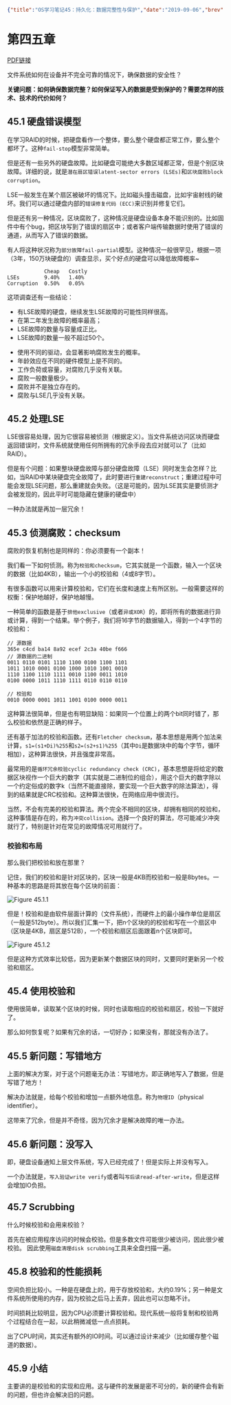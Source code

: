 ```json lw-blog-meta
{"title":"OS学习笔记45：持久化：数据完整性与保护","date":"2019-09-06","brev":"校验和的实现与应用。","tags":["OS"],"path":"blog/2019/190906-OS学习笔记45.md"}
```



# 第四五章 <Data Integrity and Protection>

[PDF链接](http://pages.cs.wisc.edu/~remzi/OSTEP/file-integrity.pdf)

文件系统如何在设备并不完全可靠的情况下，确保数据的安全性？

**关键问题：如何确保数据完整？如何保证写入的数据是受到保护的？需要怎样的技术、技术的代价如何？**

## 45.1 硬盘错误模型

在学习RAID的时候，把硬盘看作一个整体，要么整个硬盘都正常工作，要么整个都坏了。这种`fail-stop`模型非常简单。

但是还有一些另外的硬盘故障。比如硬盘可能绝大多数区域都正常，但是个别区块故障。详细的说，就是`潜在扇区错误latent-sector errors (LSEs)`和`区块腐败block corruption`。

LSE一般发生在某个扇区被破坏的情况下。比如磁头撞击磁盘，比如宇宙射线的破坏。我们可以通过硬盘内部的`错误修复代码 (ECC)`来识别并修复它们。

但是还有另一种情况，区块腐败了，这种情况是硬盘设备本身不能识别的。比如固件中有个bug，把区块写到了错误的扇区中；或者客户端传输数据时使用了错误的通道，从而写入了错误的数据。

有人将这种状况称为`部分故障fail-partial`模型。这种情况一般很罕见，根据一项（3年，150万块硬盘的）调查显示，买个好点的硬盘可以降低故障概率~

```text
            Cheap   Costly
LSEs        9.40%   1.40%
Corruption  0.50%   0.05%
```

这项调查还有一些结论：

- 有LSE故障的硬盘，继续发生LSE故障的可能性同样很高。
- 在第二年发生故障的概率最高；
- LSE故障的数量与容量成正比。
- LSE故障的数量一般不超过50个。

+ 使用不同的驱动，会显著影响腐败发生的概率。
+ 年龄效应在不同的硬件模型上是不同的。
+ 工作负荷或容量，对腐败几乎没有关联。
+ 腐败一般数量极少。
+ 腐败并不是独立存在的。
+ 腐败与LSE几乎没有关联。

## 45.2 处理LSE

LSE很容易处理，因为它很容易被侦测（根据定义）。当文件系统访问区块而硬盘返回错误时，文件系统就使用任何所拥有的冗余手段去应对就可以了（比如RAID）。

但是有个问题：如果整块硬盘故障与部分硬盘故障（LSE）同时发生会怎样？比如，当RAID中某块硬盘完全故障了，此时要进行`重建reconstruct`；重建过程中可能会发现LSE问题，那么重建就会失败。（这是可能的，因为LSE其实是要侦测才会被发现的，因此平时可能隐藏在健康的硬盘中）

一种办法就是再加一层冗余！

## 45.3 侦测腐败：checksum

腐败的恢复机制也是同样的：你必须要有一个副本！

我们看一下如何侦测。称为`校验和checksum`，它其实就是一个函数，输入一个区块的数据（比如4KB），输出一个小的校验和（4或8字节）。

有很多函数可以用来计算校验和，它们在长度和速度上有所区别。一般需要这样的权衡：保护地越好，保护地越慢。

一种简单的函数是基于`排他exclusive`（或者`异或XOR`）的，即将所有的数据进行异或计算，得到一个结果。举个例子，我们将16字节的数据输入，得到一个4字节的校验和：

```text
// 源数据
365e c4cd ba14 8a92 ecef 2c3a 40be f666
// 源数据的二进制
0011 0110 0101 1110 1100 0100 1100 1101
1011 1010 0001 0100 1000 1010 1001 0010
1110 1100 1110 1111 0010 1100 0011 1010
0100 0000 1011 1110 1111 0110 0110 0110

// 校验和
0010 0000 0001 1011 1001 0100 0000 0011
```

这种算法很简单，但是也有明显缺陷：如果同一个位置上的两个bit同时错了，那么校验和依然是正确的样子。

还有基于加法的校验和函数。还有`Fletcher checksum`，基本思想是用两个加法来计算，`s1=(s1+Di)%255`和`s2=(s2+s1)%255`（其中`Di`是数据块中的每个字节，循环相加），这种算法很快，并且强度非常高。

最常用的是`循环冗余校验cyclic redundancy check (CRC)`，基本思想是将给定的数据区块视作一个巨大的数字（其实就是二进制位的组合），用这个巨大的数字除以一个约定俗成的数字k（当然不能直接除，要实现一个巨大数字的除法算法），得到的结果就是CRC校验和。这种算法很快，在网络应用中很流行。

当然，不会有完美的校验和算法。两个完全不相同的区块，却拥有相同的校验和，这种事情是存在的，称为`冲突collision`。选择一个良好的算法，尽可能减少冲突就行了，特别是针对在常见的故障情况可用就行了。

### 校验和布局

那么我们把校验和放在那里？

记住，我们的校验和是针对区块的，区块一般是4KB而校验和一般是8bytes。一种基本的思路是将其放在每个区块的前面：

![Figure 45.1.1](https://saodd.github.io/tech-blog-pic/2019/2019-09-06-Fig-45-1-1.png)

但是！校验和是由软件层面计算的（文件系统），而硬件上的最小操作单位是扇区（一般是512byte）。所以我们汇集一下，把n个区块的的校验和写在一个扇区中（区块是4KB，扇区是512B），一个校验和扇区后面跟着n个区块即可。

![Figure 45.1.2](https://saodd.github.io/tech-blog-pic/2019/2019-09-06-Fig-45-1-2.png)

但是这种方式效率比较低，因为更新某个数据区块的同时，又要同时更新另一个校验和扇区。

## 45.4 使用校验和

使用很简单，读取某个区块的时候，同时也读取相应的校验和扇区，校验一下就好了。

那么如何恢复呢？如果有冗余的话，一切好办；如果没有，那就没有办法了。

## 45.5 新问题：写错地方

上面的解决方案，对于这个问题毫无办法：写错地方。即正确地写入了数据，但是写错了地方！

解决办法就是，给每个校验和增加一点额外地信息。称为`物理ID`（physical identifier）。

这带来了冗余，但是并不奇怪，因为冗余才是解决故障的唯一办法。

## 45.6 新问题：没写入

即，硬盘设备通知上层文件系统，写入已经完成了！但是实际上并没有写入。

一个办法就是，`写入验证write verify`或者叫`写后读read-after-write`，但是这样会增加IO负担。

## 45.7 Scrubbing

什么时候校验和会用来校验？

首先在被应用程序访问的时候会校验。但是多数文件可能很少被访问，因此很少被校验。
因此使用`磁盘清理disk scrubbing`工具来全盘扫描一遍。

## 45.8 校验和的性能损耗

空间负担比较小。一种是在硬盘上的，用于存放校验和，大约0.19%；另一种是文件系统所使用的内存，因为校验之后马上丢弃，因此也可以忽略不计。

时间损耗比较明显，因为CPU必须要计算校验和。现代系统一般将复制和校验两个过程结合在一起，以此稍微减低一点点损耗。

出了CPU时间，其实还有额外的IO时间。可以通过设计来减少（比如缓存整个磁道的数据）。

## 45.9 小结

主要讲的是校验和的实现和应用。这与硬件的发展是密不可分的，新的硬件会有新的问题，但也许会解决旧的问题。
